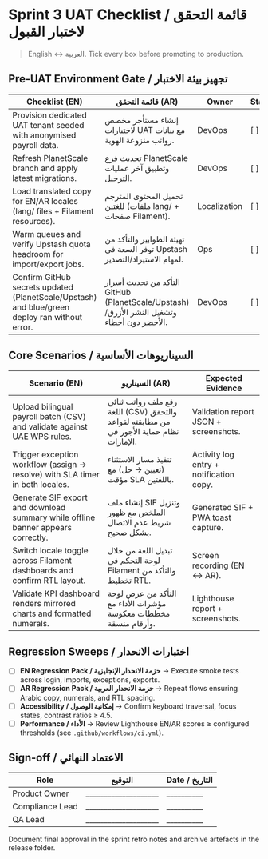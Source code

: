 # Sprint 3 UAT Checklist / قائمة التحقق لاختبار القبول

> English ↔ العربية. Tick every box before promoting to production.

## Pre-UAT Environment Gate / تجهيز بيئة الاختبار

| Checklist (EN) | قائمة التحقق (AR) | Owner | Status |
| --- | --- | --- | --- |
| Provision dedicated UAT tenant seeded with anonymised payroll data. | إنشاء مستأجر مخصص لاختبارات UAT مع بيانات رواتب منزوعة الهوية. | DevOps | [ ] |
| Refresh PlanetScale branch and apply latest migrations. | تحديث فرع PlanetScale وتطبيق آخر عمليات الترحيل. | DevOps | [ ] |
| Load translated copy for EN/AR locales (lang/ files + Filament resources). | تحميل المحتوى المترجم للغتين (ملفات lang/ + صفحات Filament). | Localization | [ ] |
| Warm queues and verify Upstash quota headroom for import/export jobs. | تهيئة الطوابير والتأكد من توفر السعة في Upstash لمهام الاستيراد/التصدير. | Ops | [ ] |
| Confirm GitHub secrets updated (PlanetScale/Upstash) and blue/green deploy ran without error. | التأكد من تحديث أسرار GitHub (PlanetScale/Upstash) وتشغيل النشر الأزرق/الأخضر دون أخطاء. | DevOps | [ ] |

## Core Scenarios / السيناريوهات الأساسية

| Scenario (EN) | السيناريو (AR) | Expected Evidence |
| --- | --- | --- |
| Upload bilingual payroll batch (CSV) and validate against UAE WPS rules. | رفع ملف رواتب ثنائي اللغة (CSV) والتحقق من مطابقته لقواعد نظام حماية الأجور في الإمارات. | Validation report JSON + screenshots. |
| Trigger exception workflow (assign → resolve) with SLA timer in both locales. | تنفيذ مسار الاستثناء (تعيين → حل) مع مؤقت SLA باللغتين. | Activity log entry + notification copy. |
| Generate SIF export and download summary while offline banner appears correctly. | إنشاء ملف SIF وتنزيل الملخص مع ظهور شريط عدم الاتصال بشكل صحيح. | Generated SIF + PWA toast capture. |
| Switch locale toggle across Filament dashboards and confirm RTL layout. | تبديل اللغة من خلال لوحة التحكم في Filament والتأكد من تخطيط RTL. | Screen recording (EN ↔ AR). |
| Validate KPI dashboard renders mirrored charts and formatted numerals. | التأكد من عرض لوحة مؤشرات الأداء مع مخططات معكوسة وأرقام منسقة. | Lighthouse report + screenshots. |

## Regression Sweeps / اختبارات الانحدار

- [ ] **EN Regression Pack / حزمة الانحدار الإنجليزية** → Execute smoke tests across login, imports, exceptions, exports.
- [ ] **AR Regression Pack / حزمة الانحدار العربية** → Repeat flows ensuring Arabic copy, numerals, and RTL spacing.
- [ ] **Accessibility / إمكانية الوصول** → Confirm keyboard traversal, focus states, contrast ratios ≥ 4.5.
- [ ] **Performance / الأداء** → Review Lighthouse EN/AR scores ≥ configured thresholds (see `.github/workflows/ci.yml`).

## Sign-off / الاعتماد النهائي

| Role | التوقيع | Date / التاريخ |
| --- | --- | --- |
| Product Owner | ____________________ | __________ |
| Compliance Lead | ____________________ | __________ |
| QA Lead | ____________________ | __________ |

Document final approval in the sprint retro notes and archive artefacts in the release folder.

